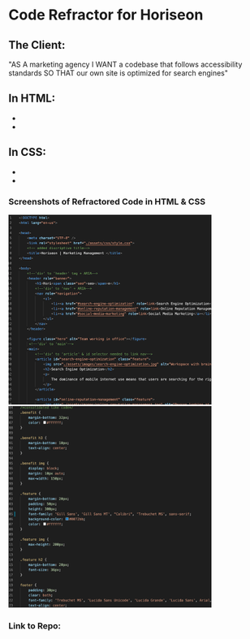 # Code Refractor for Horiseon
## The Client:
 "AS A marketing agency
I WANT a codebase that follows accessibility standards
SO THAT our own site is optimized for search engines"

## In HTML:
* 
* 



## In CSS:
* 
* 

### Screenshots of Refractored Code in HTML & CSS
[<img src="assets/images/htmlrefractor.png" width="400"/>](assets/images/htmlrefractor.png)
[<img src="assets/images/cssrefrator.png" width="400"/>](assets/images/cssrefrator.png)

### Link to Repo:  